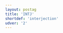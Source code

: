 ```yaml
---
layout: postag
title: 'INTJ'
shortdef: 'interjection'
udver: '2'
---
```

<!-- Interlanguage links updated St lis 3 20:58:10 CET 2021 -->
